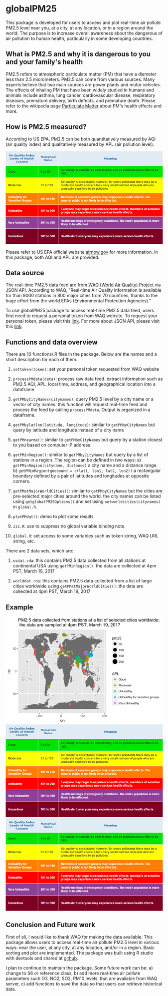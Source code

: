 # globalPM25


This package is developed for users to access and plot real-time air pollute PM2.5 level near you, at a city, at any location, or in a region around the world. The purpose is to increase overall awareness about the dangerous of air pollution to human health, particularly in some developing countries. 


## What is PM2.5 and why it is dangerous to you and your family's health

PM2.5 refers to atmospheric particulate matter (PM) that have a diameter less than 2.5 micrometers. PM2.5 can come from various sources. Many experts believe that two main sources are power plants and motor vehicles. The effects of inhaling PM that have been widely studied in humans and animals include asthma, lung cancer, cardiovascular disease, respiratory diseases, premature delivery, birth defects, and premature death. Please refer to the wikipedia page [Particulate Matter](https://en.wikipedia.org/wiki/Particulates) about PM's health effects and more.  


## How is PM2.5 measured?

According to US EPA, PM2.5 can be both quantitatively measured by AQI  (air quality index) and qualitatively measured by APL (air pollution level). 

![EPA PM2.5 standard (APL=Air Quality Index Levels of Health Concern, AQI=Numeric Value)](\vignettes\EPApm25AQIOverview.png)

Please refer to US EPA official website [airnow.gov](https://airnow.gov/index.cfm?action=aqibasics.aqi) for more information. In this package, both AQI and APL are provided. 


## Data source 

The real-time PM2.5 data feed are from [WAQ (World Air Quality) Project](http://www.aqicn.org) via JSON API. According to WAQ, "Real-time Air Quality information is available for than 9000 stations in 800 major cities from 70 countries, thanks to the huge effort from the world EPAs (Environmental Protection Agencies)." 

To use globalPM25 package to access real-time PM2.5 data feed, users first need to request a personal token from WAQ website. To request your personal token, please visit this [link](http://aqicn.org/data-platform/token/). For more about JSON API, please visit this [link](http://aqicn.org/json-api/doc/).


## Functions and data overview 

There are 10 functions/.R files in the package. Below are the names and a short description for each of them.

1. `settoken(token)`: set your personal token requested from WAQ website

1. `processPMdata(data)`: process raw data feed. extract information such as PM2.5 AQI, APL, local time, address, and geographical location into a dataframe  

1. `getPMbyCityNames(citynames)`: query PM2.5 level by a city name or a vector of city names. this function will request real-time feed and process the feed by calling `processPMdata`. Output is organized in a dataframe. 

1. `getPMbylatlon(latitude, longitude)`: similar to `getPMbyCityNames` but query by latitude and longitude instead of a city name

1. `getPMnearme()`: similar to `getPMbyCityNames` but query by a station closest to you based on computer IP address.  

1. `getPMinRegion()`: similar to `getPMbyCityNames` but query by a list of stations in a region. The region can be defined in two ways: a) `getPMinRegion(cityname, distance)` a city name and a distance range. b) `getPMinRegion(geobound = c(lat1, lon1, lat2, lon2))` a rectangular boundary defined by a pair of latitudes and longitudes at opposite corners. 

1. `getPMatMajorWorldCities()`: similar to `getPMbyCityNames` but the cities are pre-selected major cities around the world. the city names can be listed using `getglobalPM25Options()` and set using `setworldcities(citynames)` in `global.R`. 

1. `plotPMdat()`: demo to plot some results

1. `zzz.R`: use to suppress no global variable binding note. 

1. `global.R`: set access to some variables such as token string, WAQ URL string, etc.

There are 2 data sets, which are:

1. `usdat.rda`: this contains PM2.5 data collected from all stations at continental USA using `getPMinRegion()`. the data are collected at 4pm PST, March 19, 2017

1. `worlddat.rda`: this contains PM2.5 data collected from a list of large cities worldwide using `getPMatMajorWorldCities()`. the data are collected at 4pm PST, March 19, 2017

## Example
![PM2.5 data collected from stations at a list of selected cities worldwide; \n the data are sampled at 4pm PST, March 19, 2017)](\vignettes\sampleworld.png)
![PM2.5 data collected from stations at a list of selected cities worldwide; \n the data are sampled at 4pm PST, March 19, 2017)](\vignettes\EPApm25AQIOverview.png)
![EPA PM2.5 standard (APL=Air Quality Index Levels of Health Concern, AQI=Numeric Value)](\vignettes\EPApm25AQIOverview.png)

## Conclusion and Future work
First of all, I would like to thank WAQ for making the data available. This package allows users to access real-time air pollute PM2.5 level in various ways: near the user, at any city, at any location, and/or in a region. Basic sorting and plot are implemented. The package was built using R studio with devtools and shared at [github](https://github.com/jinhuali/globalPM25). 

I plan to continue to maintain the package. Some future work can be: a) change to S6 or reference class, b) add more real-time air pollute parameters such O3, NO2, SO2, PM10 levels. that are available from WAQ server, c) add functions to save the data so that users can retrieve historical data. 

